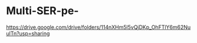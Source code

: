# Multi-SER-pe-

https://drive.google.com/drive/folders/114nXHm5l5vQjDKp_OhFTlY6m62NuulTn?usp=sharing
